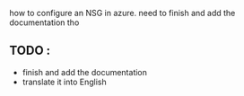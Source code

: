 how to configure an NSG in azure. need to finish and add the documentation tho

## TODO :
* finish and add the documentation
* translate it into English
